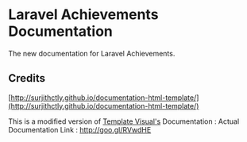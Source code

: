 # Laravel Achievements Documentation
The new documentation for Laravel Achievements.

## Credits
[http://surjithctly.github.io/documentation-html-template/](http://surjithctly.github.io/documentation-html-template/)

This is a modified version of [Template Visual's](http://themeforest.net/user/templatevisual?ref=surjithctly&utm_source=github_surjithctly_docs) Documentation : Actual Documentation Link : http://goo.gl/RVwdHE